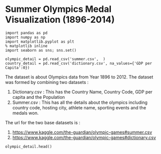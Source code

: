 # Summer Olympics Medal Visualization (1896-2014)

```
import pandas as pd
import numpy as np
import matplotlib.pyplot as plt
% matplotlib inline
import seaborn as sns; sns.set()
```

```
olympic_detail = pd.read_csv('summer.csv',  )
country_detail = pd.read_csv('dictionary.csv', na_values={'GDP per Capita':0})
```


The dataset is about Olympics data from Year 1896 to 2012. The dataset was formed by combining two datasets :
1. Dictionary.csv : This has the Country Name, Country Code, GDP per capita and the Population
2. Summer.csv  : This has all the details about the olympics including country code, hosting city, athlete name, sporting      events and the medals won. 

The url for the two base datasets is :
1. https://www.kaggle.com/the-guardian/olympic-games#summer.csv 
2. https://www.kaggle.com/the-guardian/olympic-games#dictionary.csv

```
olympic_detail.head()
```

